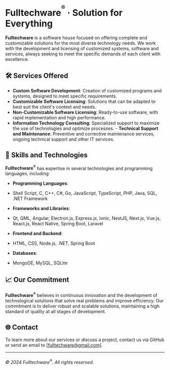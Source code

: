# Fulltechware<sup><sup>®</sup></sup> · Solution for Everything

**Fulltechware** is a software house focused on offering complete and customizable solutions for the most diverse technology needs. We work with the development and licensing of customized systems, software and services, always seeking to meet the specific demands of each client with excellence.

## 🛠️ Services Offered

- **Custom Software Development**: Creation of customized programs and systems, designed to meet specific requirements.
- **Customizable Software Licensing**: Solutions that can be adapted to best suit the client's context and needs.
- **Non-Customizable Software Licensing**: Ready-to-use software, with rapid implementation and high performance.
- **Information Technology Consulting**: Specialized support to maximize the use of technologies and optimize processes. - **Technical Support and Maintenance**: Preventive and corrective maintenance services, ongoing technical support and other IT services.

## 🚀 Skills and Technologies

**Fulltechware<sup>®</sup>** has expertise in several technologies and programming languages, including:

- **Programming Languages**:

- Shell Script, C, C++, C#, Go, JavaScript, TypeScript, PHP, Java, SQL, .NET Framework

- **Frameworks and Libraries**:

- Qt, QML, Angular, Electron.js, Express.js, Ionic, NestJS, Next.js, Vue.js, React.js, React Native, Spring Boot, Laravel

- **Frontend and Backend**:

- HTML, CSS, Node.js, .NET, Spring Boot

- **Databases**:

- MongoDE, MySQL, SQLite

## 📈 Our Commitment

**Fulltechware<sup>®</sup>** believes in continuous innovation and the development of technological solutions that solve real problems and improve efficiency. Our commitment is to deliver robust and scalable solutions, maintaining a high standard of quality at all stages of development.

## 🌐 Contact

To learn more about our services or discuss a project, contact us via GitHub or send an email to [fulltechware@gmail.com].

---

###### © 2024 Fulltechware<sup>®</sup>. All rights reserved.
